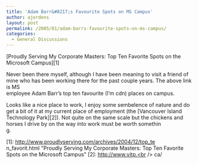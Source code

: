```yaml
---
title: 'Adam Barr&#8217;s Favourite Spots on MS Campus'
author: ajordens
layout: post
permalink: /2005/01/adam-barrs-favourite-spots-on-ms-campus/
categories:
  - General Discussions
---
```

[Proudly Serving My Corporate Masters: Top Ten Favorite Spots on the Microsoft Campus][1]

Never been there myself, although I have been meaning to visit a friend of mine who has been working there for the past couple years. The above link is MS  
employee Adam Barr&#8217;s top ten favourite (I&#8217;m cdn) places on campus.

Looks like a nice place to work, I enjoy some sembelence of nature and do get a bit of it at my current place of employment (the [Vancouver Island Technology Park][2]). Not quite on the same scale but the chickens and horses I drive by on the way into work must be worth somethin  
g.

 [1]: http://www.proudlyserving.com/archives/2004/12/top_te<br />
n_favorit.html "Proudly Serving My Corporate Masters: Top Ten Favorite Spots on the Microsoft Campus"
 [2]: http://www.vitp.<br />
ca/